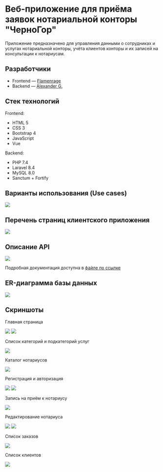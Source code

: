 # Веб-приложение для приёма заявок нотариальной конторы "ЧерноГор"

Приложение предназначено для управления данными о сотрудниках и услугах нотариальной конторы, учёта клиентов конторы и их записей на консультации к нотариусам.

## Разработчики

- Frontend — [Flamenrage](https://github.com/Flamenrage)
- Backend — [Alexander G.](https://github.com/Alexander-Goryaynov)

## Стек технологий

Frontend:
- HTML 5
- CSS 3
- Bootstrap 4
- JavaScript
- Vue

Backend:
- PHP 7.4
- Laravel 8.4
- MySQL 8.0
- Sanctum + Fortify

## Варианты использования (Use cases)

![](https://sun9-42.userapi.com/impg/oIbc1t-UmQKvkiNg9Dqvd7DCcQl7jwrrRUW-dw/3PGnEmNu9t4.jpg?size=1132x540&quality=95&sign=ab23bc89905f8d149d52f127b068efd3&type=album)

## Перечень страниц клиентского приложения

![](https://sun9-59.userapi.com/impg/ukpZ1DN9vUsrdLA3PAqWl9b_Hrbu4DCxRSXbAg/YPptBkNCNjs.jpg?size=857x258&quality=95&sign=f11c45033c16adb9e69571bbf75c0c55&type=album)

## Описание API

![](https://sun9-26.userapi.com/impg/I_wfi3zjFrePadKkQe3A0mK2wYOu5rSrDAGuEA/mvFIndPMAR4.jpg?size=989x550&quality=95&sign=5c71ca7dc616f636d1f42e03eb1a2e21&type=album)

Подробная документация доступна в [файле по ссылке](./routes/API-docs.ods)

## ER-диаграмма базы данных

![](https://sun9-3.userapi.com/impg/5bX0PBgM6xHGLxxm8jlAuUIJ99CpC_FuaIx3Tw/-z7KaCwImVo.jpg?size=1017x517&quality=95&sign=33cc95368fe51ff005d56df4c4d6ea23&type=album)

## Скриншоты

Главная страница

![](https://sun9-36.userapi.com/impg/NcIVKYysU87Im7R43V9PscJJRoyKon7VAhU0ug/Zg94Je7tYo8.jpg?size=1207x604&quality=95&sign=40526806da0bcdf8f7654d5a276e85bf&type=album)
![](https://sun9-55.userapi.com/impg/psZJF1tsyIaxMw_8Jbo5F_ZapVf2nIFLX3cvrg/5mN_4Z5t8nA.jpg?size=1172x751&quality=95&sign=2f980d5c6ed7670f9013d7154b346995&type=album)

Список категорий и подкатегорий услуг

![](https://sun9-17.userapi.com/impg/x3I_szILQ0eynkBHSLVmQ94bhJZa97eHNRiXgA/NTnYYXYuQ7w.jpg?size=1317x654&quality=95&sign=3dd49251c1f42e9bcae78b889ba1f9aa&type=album)

Каталог нотариусов

![](https://sun9-13.userapi.com/impg/A7QyEyz_JzEI35nGC4xfM2AMq2TxjJzd-itm1g/Kzry0Mv68xU.jpg?size=1035x521&quality=95&sign=a7e6e9dd520557e1c8302eb982332cdf&type=album)

Регистрация и авторизация

![](https://sun9-75.userapi.com/impg/VpY6fTFHOxfRPCEnL--YuBWXFiARxc6Kei6Jeg/ixoMO3HyfRo.jpg?size=669x656&quality=95&sign=966043bfed8d7304d9c74b4a11341844&type=album)
![](https://sun9-18.userapi.com/impg/NpZRcFwyML8q8YPn6nw6wCJ802aTv81ldyC09Q/vN04wRmOwn4.jpg?size=754x465&quality=95&sign=d276bee04701c5fc005eed43caefa0cf&type=album)

Запись на приём к нотариусу

![](https://sun9-66.userapi.com/impg/mwzm7Bcx788MIUemerkcS0-YD4Sht8DcroVQBg/zPVDGq8YXGA.jpg?size=660x701&quality=95&sign=1b409cebd89f568c5cae6211f86bc1be&type=album)

Редактирование нотариуса

![](https://sun9-29.userapi.com/impg/6XY_oxP5Q5dJPk2y4yKsIH9_XIOJnTOV-JoSYQ/Eqs8liLO79w.jpg?size=697x582&quality=95&sign=cc828b1e21036cc9f927a8b186864d5e&type=album)
![](https://sun9-73.userapi.com/impg/-sBq3UhUDyCh78I780Q4nEJqbxqZAL9hx7ofIw/X4qxl6-t7fQ.jpg?size=674x772&quality=95&sign=47363295432b8dd448deb99988629d27&type=album)

Список заказов

![](https://sun9-67.userapi.com/impg/rHjADwxJk7qQ0WUMXLqTYDPwh4m4maqA-1lULQ/wLqSY_8EyL8.jpg?size=1169x682&quality=95&sign=b80ede2c5adec3571edac3354a935e6c&type=album)

Список клиентов

![](https://sun9-32.userapi.com/impg/bp6Ap81Ihwl9EF4YF5rPqMPBug1_h2PekOZypg/k8WCABXYWsE.jpg?size=974x250&quality=95&sign=5c341239b7bf726e710131b82e70cb02&type=album)